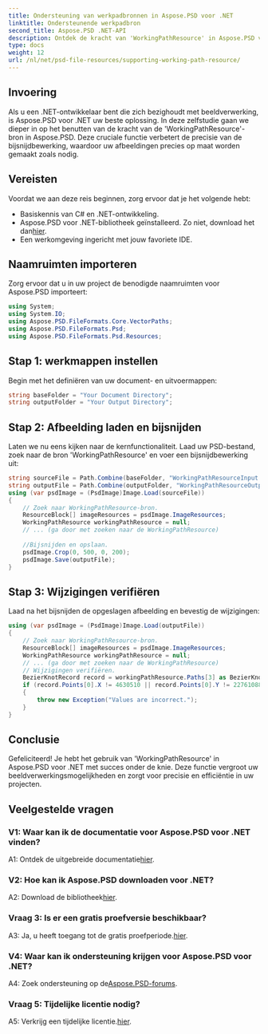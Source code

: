 ```yaml
---
title: Ondersteuning van werkpadbronnen in Aspose.PSD voor .NET
linktitle: Ondersteunende werkpadbron
second_title: Aspose.PSD .NET-API
description: Ontdek de kracht van 'WorkingPathResource' in Aspose.PSD voor .NET. Verbeter de beeldprecisie met deze stapsgewijze handleiding.
type: docs
weight: 12
url: /nl/net/psd-file-resources/supporting-working-path-resource/
---
```

## Invoering
Als u een .NET-ontwikkelaar bent die zich bezighoudt met beeldverwerking, is Aspose.PSD voor .NET uw beste oplossing. In deze zelfstudie gaan we dieper in op het benutten van de kracht van de 'WorkingPathResource'-bron in Aspose.PSD. Deze cruciale functie verbetert de precisie van de bijsnijdbewerking, waardoor uw afbeeldingen precies op maat worden gemaakt zoals nodig.
## Vereisten
Voordat we aan deze reis beginnen, zorg ervoor dat je het volgende hebt:
- Basiskennis van C# en .NET-ontwikkeling.
-  Aspose.PSD voor .NET-bibliotheek geïnstalleerd. Zo niet, download het dan[hier](https://releases.aspose.com/psd/net/).
- Een werkomgeving ingericht met jouw favoriete IDE.
## Naamruimten importeren
Zorg ervoor dat u in uw project de benodigde naamruimten voor Aspose.PSD importeert:
```csharp
using System;
using System.IO;
using Aspose.PSD.FileFormats.Core.VectorPaths;
using Aspose.PSD.FileFormats.Psd;
using Aspose.PSD.FileFormats.Psd.Resources;
```
## Stap 1: werkmappen instellen
Begin met het definiëren van uw document- en uitvoermappen:
```csharp
string baseFolder = "Your Document Directory";
string outputFolder = "Your Output Directory";
```
## Stap 2: Afbeelding laden en bijsnijden
Laten we nu eens kijken naar de kernfunctionaliteit. Laad uw PSD-bestand, zoek naar de bron 'WorkingPathResource' en voer een bijsnijdbewerking uit:
```csharp
string sourceFile = Path.Combine(baseFolder, "WorkingPathResourceInput.psd");
string outputFile = Path.Combine(outputFolder, "WorkingPathResourceOutput.psd");
using (var psdImage = (PsdImage)Image.Load(sourceFile))
{
    // Zoek naar WorkingPathResource-bron.
    ResourceBlock[] imageResources = psdImage.ImageResources;
    WorkingPathResource workingPathResource = null;
    // ... (ga door met zoeken naar de WorkingPathResource)
    
    //Bijsnijden en opslaan.
    psdImage.Crop(0, 500, 0, 200);
    psdImage.Save(outputFile);
}
```
## Stap 3: Wijzigingen verifiëren
Laad na het bijsnijden de opgeslagen afbeelding en bevestig de wijzigingen:
```csharp
using (var psdImage = (PsdImage)Image.Load(outputFile))
{
    // Zoek naar WorkingPathResource-bron.
    ResourceBlock[] imageResources = psdImage.ImageResources;
    WorkingPathResource workingPathResource = null;
    // ... (ga door met zoeken naar de WorkingPathResource)
    // Wijzigingen verifiëren.
    BezierKnotRecord record = workingPathResource.Paths[3] as BezierKnotRecord;
    if (record.Points[0].X != 4630510 || record.Points[0].Y != 22761088)
    {
        throw new Exception("Values are incorrect.");
    }
}
```
## Conclusie

Gefeliciteerd! Je hebt het gebruik van 'WorkingPathResource' in Aspose.PSD voor .NET met succes onder de knie. Deze functie vergroot uw beeldverwerkingsmogelijkheden en zorgt voor precisie en efficiëntie in uw projecten.

## Veelgestelde vragen

### V1: Waar kan ik de documentatie voor Aspose.PSD voor .NET vinden?

 A1: Ontdek de uitgebreide documentatie[hier](https://reference.aspose.com/psd/net/).

### V2: Hoe kan ik Aspose.PSD downloaden voor .NET?

 A2: Download de bibliotheek[hier](https://releases.aspose.com/psd/net/).

### Vraag 3: Is er een gratis proefversie beschikbaar?

 A3: Ja, u heeft toegang tot de gratis proefperiode.[hier](https://releases.aspose.com/).

### V4: Waar kan ik ondersteuning krijgen voor Aspose.PSD voor .NET?

 A4: Zoek ondersteuning op de[Aspose.PSD-forums](https://forum.aspose.com/c/psd/34).

### Vraag 5: Tijdelijke licentie nodig?

 A5: Verkrijg een tijdelijke licentie.[hier](https://purchase.aspose.com/temporary-license/).